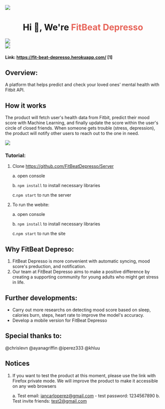 ![](https://i.imgur.com/kkoipUy.png)

<h1 align="center">Hi 👋, We're 
     <a style="color:#E7655A;"> FitBeat Depresso </a>
</h1>

<p align="center">  

<a><img src="https://img.shields.io/github/stars/FitBeatDepresso?label=Organization%20Stars&style=social"></a>     
<a href="https://opensource.org/licenses/MIT"><img src="https://img.shields.io/badge/license-MIT-blue.svg"></a>
</p>

#### Link: https://fit-beat-depresso.herokuapp.com/ [1]

## Overview: 
A platform that helps predict and check your loved ones' mental health with Fitbit API. 


## How it works

The product will fetch user's health data from Fitbit, predict their mood score with Machine Learning, and finally update the score within the user's circle of closed friends. When someone gets trouble (stress, depression), the product will notify other users to reach out to the one in need. 

![](https://i.imgur.com/Pr2Twz8.png)

### Tutorial:
1. Clone https://github.com/FitBeatDepresso/Server

     a. open console 
     
     b. `npm install` to install necessary libraries
     
     c.`npm start` to run the server 
     
2. To run the webite: 

     a. open console 
     
     b. `npm install` to install necessary libraries
     
     c.`npm start` to run the site 
     
     
## Why FitBeat Depreso: 
1. FitBeat Depresso is more convenient with automatic syncing, mood score's preduction, and notification. 
2. Our team at FitBeat Depresso aims to make a positive difference by creating a supporting community for young adults who might get stress in life.  


## Further developments: 
- Carry out more researchs on detecting mood score based on sleep, calories burn, steps, heart rate to improve the model's accuracy. 
- Develop a mobile version for FitBeat Depresso

## Special thanks to: 
@chrislevn 
@ayanagriffin
@iperez333
@khluu

## Notices
1. If you want to test the product at this moment, please use the link with Firefox private mode. We will improve the product to make it accessible on any web browsers
  
    a. Test email: iancarloperez@gmail.com - test password: 1234567890
    b. Test invite friends: test2@gmail.com
